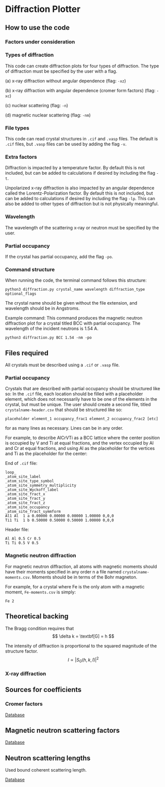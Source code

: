# Diffraction Plotter

## How to use the code

### Factors under consideration
### Types of diffraction
This code can create diffraction plots for four types of diffraction. The type of diffraction must be specified by the user with a flag.

(a) x-ray diffraction without angular dependence (flag: `-xz`)

(b) x-ray diffraction with angular dependence (cromer form factors) (flag: `-xc`)

(c) nuclear scattering (flag: `-n`)

(d) magnetic nuclear scattering (flag: `-nm`)


### File types
This code can read crystal structures in `.cif` and `.vasp` files. The default is `.cif` files, but `.vasp` files can be used by adding the flag `-v`.

### Extra factors
Diffraction is impacted by a temperature factor. By default this is not included, but can be added to calculations if desired by including the flag `-t`.

Unpolarized x-ray diffraction is also impacted by an angular dependence called the Lorentz-Polarization factor. By default this is not included, but can be added to calculations if desired by including the flag `-lp`. This can also be added to other types of diffraction but is not physically meaningful.

### Wavelength
The wavelength of the scattering x-ray or neutron must be specified by the user.

### Partial occupancy
If the crystal has partial occupancy, add the flag `-po`.

### Command structure
When running the code, the terminal command follows this structure:
```
python3 diffraction.py crystal_name wavelength diffraction_type optional_flags
```
The crystal name should be given without the file extension, and wavelength should be in Angstroms.

Example command:
This command produces the magnetic neutron diffraction plot for a crystal titled BCC with partial occupancy. The wavelength of the incident neutrons is 1.54 A.
```
python3 diffraction.py BCC 1.54 -nm -po
```

## Files required
All crystals must be described using a `.cif` or `.vasp` file.

### Partial occupancy
Crystals that are described with partial occupancy should be structured like so:
In the `.cif` file, each location should be filled with a placeholder element, which does not necessarily have to be one of the elements in the crystal, but must be unique.
The user should create a second file, titled `crystalname-header.csv` that should be structured like so:
```
placeholder element_1 occupancy_frac1 element_2 occupancy_frac2 [etc]
```
for as many lines as necessary. Lines can be in any order.

For example, to describe AlCrVTi as a BCC lattice where the center position is occupied by V and Ti at equal fractions, and the vertex occupied by Al and Cr at equal fractions, and using Al as the placeholder for the vertices and Ti as the placeholder for the center:

End of `.cif` file:
```
loop_
_atom_site_label
_atom_site_type_symbol
_atom_site_symmetry_multiplicity
_atom_site_Wyckoff_label
_atom_site_fract_x
_atom_site_fract_y
_atom_site_fract_z
_atom_site_occupancy
_atom_site_fract_symmform
Al1 Al  1 a 0.00000 0.00000 0.00000 1.00000 0,0,0 
Ti1 Ti  1 b 0.50000 0.50000 0.50000 1.00000 0,0,0 
```

Header file:
```
Al Al 0.5 Cr 0.5
Ti Ti 0.5 V 0.5
```

### Magnetic neutron diffraction
For magnetic neutron diffraction, all atoms with magnetic moments should have their moments specified in any order n a file named `crystalname-moments.csv`. Moments should be in terms of the Bohr magneton. 

For example, for a crystal where Fe is the only atom with a magnetic moment, `Fe-moments.csv` is simply:
```
Fe 2
```

## Theoretical backing
The Bragg condition requires that  
$$
\delta k = \textbf[G] = h
$$

The intensity of diffraction is proportional to the squared magnitude of the structure factor.
$$
I \propto |S_G(h, k, l)|^2
$$


### X-ray diffraction


## Sources for coefficients
### Cromer factors
[Database](https://sources.debian.org/src/libxray-scattering-perl/3.0.1-2/data/cromann.dat/)

## Magnetic neutron scattering factors
[Database](https://www.ill.eu/sites/ccsl/ffacts/ffachtml.html)

## Neutron scattering lengths
Used bound coherent scattering length.

[Database](https://www.ncnr.nist.gov/resources/n-lengths/list.html)